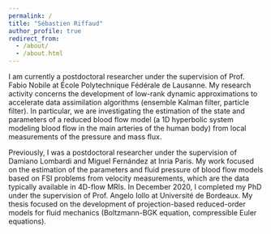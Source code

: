```yaml
---
permalink: /
title: "Sébastien Riffaud"
author_profile: true
redirect_from: 
  - /about/
  - /about.html
---
```



<p>I am currently a postdoctoral researcher under the supervision of Prof. Fabio Nobile at École Polytechnique Fédérale de Lausanne. My research activity concerns the development of low-rank dynamic approximations to accelerate data assimilation algorithms (ensemble Kalman filter, particle filter). In particular, we are investigating the estimation of the state and parameters of a reduced blood flow model (a 1D hyperbolic system modeling blood flow in the main arteries of the human body) from local measurements of the pressure and mass flux.</p>

<p>Previously, I was a postdoctoral researcher under the supervision of Damiano Lombardi and Miguel Fernández at Inria Paris. My work focused on the estimation of the parameters and fluid pressure of blood flow models based on FSI problems from velocity measurements, which are the data typically available in 4D-flow MRIs. In December 2020, I completed my PhD under the supervision of Prof. Angelo Iollo at Université de Bordeaux. My thesis focused on the development of projection-based reduced-order models for fluid mechanics (Boltzmann-BGK equation, compressible Euler equations).</p>

